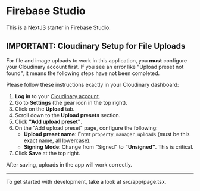 # Firebase Studio

This is a NextJS starter in Firebase Studio.

## IMPORTANT: Cloudinary Setup for File Uploads

For file and image uploads to work in this application, you **must** configure your Cloudinary account first. If you see an error like "Upload preset not found", it means the following steps have not been completed.

Please follow these instructions exactly in your Cloudinary dashboard:

1.  **Log in** to your [Cloudinary account](https://cloudinary.com/users/login).
2.  Go to **Settings** (the gear icon in the top right).
3.  Click on the **Upload** tab.
4.  Scroll down to the **Upload presets** section.
5.  Click **"Add upload preset"**.
6.  On the "Add upload preset" page, configure the following:
    *   **Upload preset name**: Enter `property_manager_uploads` (must be this exact name, all lowercase).
    *   **Signing Mode**: Change from "Signed" to **"Unsigned"**. This is critical.
7.  Click **Save** at the top right.

After saving, uploads in the app will work correctly.

---

To get started with development, take a look at src/app/page.tsx.
